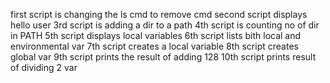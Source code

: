 first script is changing the ls cmd to remove cmd
second script displays hello user
3rd script is adding a dir to a path
4th script is counting no of dir in PATH
5th script displays local variables
6th script lists bith local and environmental var
7th script creates a local variable
8th script creates global var
9th script prints the result of adding 128
10th script prints result of dividing 2 var
